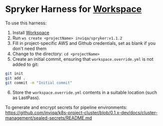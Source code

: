 # Spryker Harness for [Workspace]

To use this harness:

1. Install [Workspace]
2. Run `ws create <projectName> inviqa/spryker:v1.1.2`
3. Fill in project-specific AWS and Github credentials, set as blank if you don't need them
4. Change to the <projectName> directory: `cd <projectName>`
5. Create an initial commit, ensuring that `workspace.override.yml` is not added to git:
```bash
git init
git add .
git commit -m "Initial commit"
```
6. Store the `workspace.override.yml` contents in a suitable location (such as LastPass).

To generate and encrypt secrets for pipeline environments: 
https://github.com/inviqa/k8s-project-cluster/blob/0.1.x-dev/docs/cluster-management/sealed-secrets/README.md

[Workspace]: https://github.com/my127/workspace
